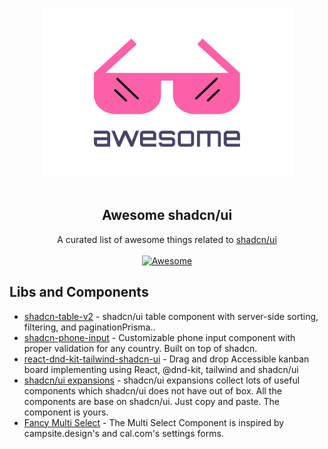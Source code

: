 <p align="center">
  <br>
  <img width="400" src="./assets/logo.svg" alt="logo of awesome-shadcn/ui repository">
  <br>
  <br>
</p>

<h2 align='center'>Awesome shadcn/ui</h2>

<p align='center'>
A curated list of awesome things related to <a href='https://ui.shadcn.com/'>shadcn/ui</a>
<br><br>

<a href='https://github.com/sindresorhus/awesome'>
<img src='https://cdn.rawgit.com/sindresorhus/awesome/d7305f38d29fed78fa85652e3a63e154dd8e8829/media/badge.svg' alt='Awesome'>
</a>
</p>

## Libs and Components
- [shadcn-table-v2](https://github.com/sadmann7/shadcn-table-v2) - shadcn/ui table component with server-side sorting, filtering, and paginationPrisma..
- [shadcn-phone-input](https://shadcn-phone-input.vercel.app/) - Customizable phone input component with proper validation for any country. Built on top of shadcn.
- [react-dnd-kit-tailwind-shadcn-ui](https://georgegriff.github.io/react-dnd-kit-tailwind-shadcn-ui/) - Drag and drop Accessible kanban board implementing using React, @dnd-kit, tailwind and shadcn/ui
- [shadcn/ui expansions](https://shadcnui-expansions.typeart.cc/) - shadcn/ui expansions collect lots of useful components which shadcn/ui does not have out of box. All the components are base on shadcn/ui. Just copy and paste. The component is yours.
- [Fancy Multi Select](https://craft.mxkaske.dev/post/fancy-multi-select) - The Multi Select Component is inspired by campsite.design's and cal.com's settings forms. 